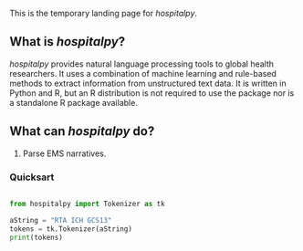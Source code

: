 This is the temporary landing page for _hospitalpy_.

## What is _hospitalpy_?

_hospitalpy_ provides natural language processing tools to global health researchers. It uses a combination of machine learning and rule-based methods to extract information from unstructured text data. It is written in Python and R, but an R distribution is not required to use the package nor is a standalone R package available.

## What can _hospitalpy_ do?

1. Parse EMS narratives.

### Quicksart

```python

from hospitalpy import Tokenizer as tk

aString = "RTA ICH GCS13"
tokens = tk.Tokenizer(aString)
print(tokens)

```

